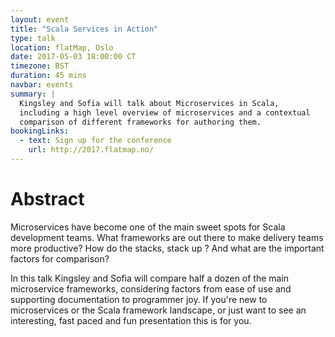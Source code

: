 ```yaml
---
layout: event
title: "Scala Services in Action"
type: talk
location: flatMap, Oslo
date: 2017-05-03 18:00:00 CT
timezone: BST
duration: 45 mins
navbar: events
summary: |
  Kingsley and Sofia will talk about Microservices in Scala,
  including a high level overview of microservices and a contextual 
  comparison of different frameworks for authoring them.
bookingLinks:
  - text: Sign up for the conference
    url: http://2017.flatmap.no/
---
```


# Abstract

Microservices have become one of the main sweet spots for Scala development teams. What frameworks are out there to make delivery teams more productive? How do the stacks, stack up ? And what are the important factors for comparison? 

In this talk Kingsley and Sofia will compare half a dozen of the main microservice frameworks, considering factors from ease of use and supporting documentation to programmer joy. If you're new to microservices or the Scala framework landscape, or just want to see an interesting, fast paced and fun presentation this is for you.
